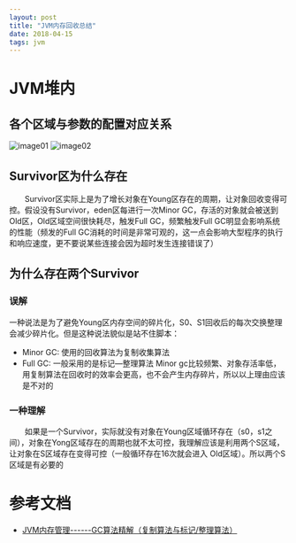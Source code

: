 ```yaml
---
layout: post
title: "JVM内存回收总结"
date: 2018-04-15
tags: jvm
---
```



# JVM堆内
## 各个区域与参数的配置对应关系
![image01](https://igithu.github.io/summary/images/jvm-con.png)
![image02](https://igithu.github.io/summary/images/gc-ratio.png)
  
  
## Survivor区为什么存在
&emsp;&emsp;Survivor区实际上是为了增长对象在Young区存在的周期，让对象回收变得可控。假设没有Survivor，eden区每进行一次Minor GC，存活的对象就会被送到Old区，Old区域空间很快耗尽，触发Full GC，频繁触发Full GC明显会影响系统的性能（频发的Full GC消耗的时间是非常可观的，这一点会影响大型程序的执行和响应速度，更不要说某些连接会因为超时发生连接错误了）

  
  

## 为什么存在两个Survivor
### 误解
一种说法是为了避免Young区内存空间的碎片化，S0、S1回收后的每次交换整理会减少碎片化。但是这种说法貌似是站不住脚本：
* Minor GC: 使用的回收算法为复制收集算法
* Full GC: 一般采用的是标记—整理算法
Minor gc比较频繁、对象存活率低，用复制算法在回收时的效率会更高，也不会产生内存碎片，所以以上理由应该是不对的

### 一种理解
&emsp;&emsp;如果是一个Survivor，实际就没有对象在Young区域循环存在（s0，s1之间），对象在Yong区域存在的周期也就不太可控，我理解应该是利用两个S区域，让对象在S区域存在变得可控（一般循环存在16次就会进入 Old区域）。所以两个S区域是有必要的




# 参考文档

* [JVM内存管理------GC算法精解（复制算法与标记/整理算法）](https://www.cnblogs.com/zuoxiaolong/p/jvm5.html)
